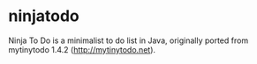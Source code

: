 ninjatodo
=========

Ninja To Do is a minimalist to do list in Java, originally ported from mytinytodo 1.4.2 (http://mytinytodo.net).